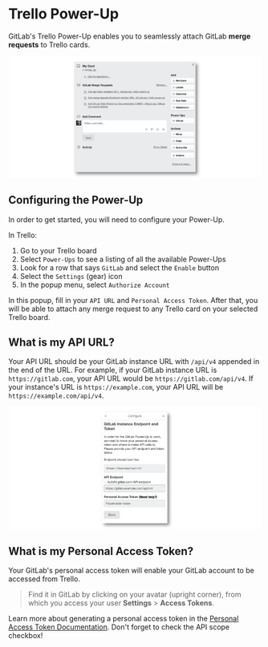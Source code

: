 # Trello Power-Up

GitLab's Trello Power-Up enables you to seamlessly attach
GitLab **merge requests** to Trello cards.

![GitLab Trello PowerUp - Trello card](img/trello_card_with_gitlab_powerup.png)

## Configuring the Power-Up

In order to get started, you will need to configure your Power-Up.

In Trello:

1. Go to your Trello board
1. Select `Power-Ups` to see a listing of all the available Power-Ups
1. Look for a row that says `GitLab` and select the `Enable` button
1. Select the `Settings` (gear) icon
1. In the popup menu, select `Authorize Account`

In this popup, fill in your `API URL` and `Personal Access Token`. After that, you will be able to attach any merge request to any Trello card on your selected Trello board.

## What is my API URL?

Your API URL should be your GitLab instance URL with `/api/v4` appended in the end of the URL.
For example, if your GitLab instance URL is `https://gitlab.com`, your API URL would be `https://gitlab.com/api/v4`.
If your instance's URL is `https://example.com`, your API URL will be `https://example.com/api/v4`.

![configure GitLab Trello PowerUp in Trello](img/enable_trello_powerup.png)

## What is my Personal Access Token?

Your GitLab's personal access token will enable your GitLab account to be accessed
from Trello.

> Find it in GitLab by clicking on your avatar (upright corner), from which you access
your user **Settings** > **Access Tokens**.

Learn more about generating a personal access token in the
[Personal Access Token Documentation](../user/profile/personal_access_tokens.md).
Don't forget to check the API scope checkbox!
